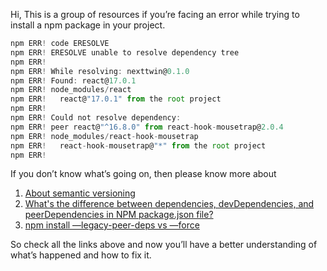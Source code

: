 
Hi, This is a group of resources if you’re facing an error while trying to install a npm package in your project.

````javascript
npm ERR! code ERESOLVE
npm ERR! ERESOLVE unable to resolve dependency tree
npm ERR! 
npm ERR! While resolving: nexttwin@0.1.0
npm ERR! Found: react@17.0.1
npm ERR! node_modules/react
npm ERR!   react@"17.0.1" from the root project
npm ERR! 
npm ERR! Could not resolve dependency:
npm ERR! peer react@"^16.8.0" from react-hook-mousetrap@2.0.4
npm ERR! node_modules/react-hook-mousetrap
npm ERR!   react-hook-mousetrap@"*" from the root project
npm ERR!
````

If you don’t know what’s going on, then please know more about

1. [About semantic versioning](https://docs.npmjs.com/about-semantic-versioning)
2. [What's the difference between dependencies, devDependencies, and peerDependencies in NPM package.json file?](https://stackoverflow.com/questions/18875674/whats-the-difference-between-dependencies-devdependencies-and-peerdependencie)
3. [npm install —legacy-peer-deps vs —force](https://www.linkedin.com/pulse/npm-install-legacy-peer-deps-vs-force-shaharyar-saleem?utm_source=share&utm_medium=member_ios&utm_campaign=share_via)

So check all the links above and now you’ll have a better understanding of what’s happened and how to fix it.